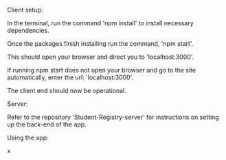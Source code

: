 Client setup:

In the terminal, run the command 'npm install' to install necessary dependencies.

Once the packages finish installing run the command, 'npm start'.

This should open your browser and direct you to 'localhost:3000'.

If running npm start does not open your browser and go to the site automatically, enter the url: 'localhost:3000'.

The client end should now be operational. 

Server:

Refer to the repository 'Student-Registry-server' for instructions on setting up the back-end of the app.

Using the app:

x
